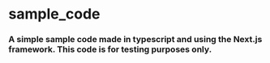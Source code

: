 # sample_code
### A simple sample code made in typescript and using the Next.js framework. This code is for testing purposes only.
